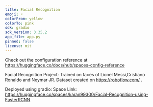 ```yaml
---
title: Facial Recognition
emoji: ⚡
colorFrom: yellow
colorTo: pink
sdk: gradio
sdk_version: 3.35.2
app_file: app.py
pinned: false
license: mit
---
```


Check out the configuration reference at https://huggingface.co/docs/hub/spaces-config-reference

Facial Recognition Project:
Trained on faces of Lionel Messi,Cristiano Ronaldo and Neymar JR. Dataset created on https://roboflow.com/ .

Deployed using gradio:
Space Link: https://huggingface.co/spaces/karan99300/Facial-Recognition-using-FasterRCNN

